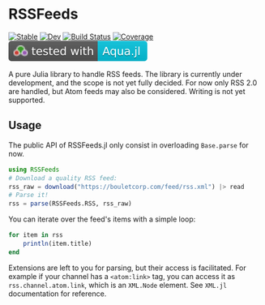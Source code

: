 # RSSFeeds

[![Stable](https://img.shields.io/badge/docs-stable-blue.svg)](https://klafyvel.github.io/RSSFeeds.jl/stable/)
[![Dev](https://img.shields.io/badge/docs-dev-blue.svg)](https://klafyvel.github.io/RSSFeeds.jl/dev/)
[![Build Status](https://github.com/klafyvel/RSSFeeds.jl/actions/workflows/CI.yml/badge.svg?branch=main)](https://github.com/klafyvel/RSSFeeds.jl/actions/workflows/CI.yml?query=branch%3Amain)
[![Coverage](https://codecov.io/gh/klafyvel/RSSFeeds.jl/branch/main/graph/badge.svg)](https://codecov.io/gh/klafyvel/RSSFeeds.jl)
[![Aqua](https://raw.githubusercontent.com/JuliaTesting/Aqua.jl/master/badge.svg)](https://github.com/JuliaTesting/Aqua.jl)

A pure Julia library to handle RSS feeds. The library is currently under development, and the scope is not yet fully decided. For now only RSS 2.0 are handled, but Atom feeds may also be considered. Writing is not yet supported.

## Usage

The public API of RSSFeeds.jl only consist in overloading `Base.parse` for now.

```julia
using RSSFeeds
# Download a quality RSS feed:
rss_raw = download("https://bouletcorp.com/feed/rss.xml") |> read
# Parse it!
rss = parse(RSSFeeds.RSS, rss_raw)
```

You can iterate over the feed's items with a simple loop:
```julia
for item in rss
    println(item.title)
end
```

Extensions are left to you for parsing, but their access is facilitated. For example if your channel has a `<atom:link>` tag, you can access it as `rss.channel.atom.link`, which is an `XML.Node` element. See `XML.jl` documentation for reference.
